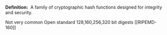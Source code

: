 **Definition:** 
 A family of cryptographic hash functions designed for integrity and security.

Not very common
Open standard
128,160,256,320 bit digests
[[RIPEMD-160]]
